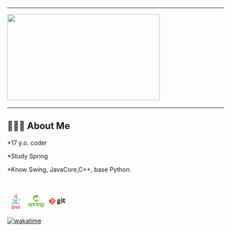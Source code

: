 <hr />
<p><img alt="" src="https://i.pinimg.com/originals/04/9a/66/049a66a882a54de0d228c247760bb384.gif" style="height:200px; width:355px" /></p>

<hr />
<h2>👨🏻&zwj;🎓 About Me</h2>

<p>   *17 y.o. coder</p>
 <p>  *Study Spring</p>
 <p>  *Know Swing, JavaCore,C++, base Python.
</p>
<p>&nbsp;</p>

<div>
  <img src="https://github.com/devicons/devicon/blob/master/icons/java/java-original-wordmark.svg" title="Java" alt="Java" width="40" height="40"/>&nbsp;
  <img src="https://github.com/devicons/devicon/blob/master/icons/spring/spring-original-wordmark.svg" title="Spring" alt="Spring" width="40" height="40"/>&nbsp;
  <img src="https://github.com/devicons/devicon/blob/master/icons/git/git-original-wordmark.svg" title="Git" **alt="Git" width="40" height="40"/>
</div>

[![wakatime](https://wakatime.com/badge/user/60927bc0-7487-4783-a7f5-fefdc2f692ed.svg)](https://wakatime.com/@60927bc0-7487-4783-a7f5-fefdc2f692ed)
